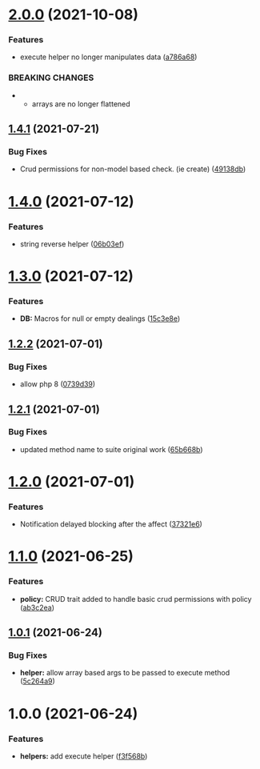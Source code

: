 # [2.0.0](https://github.com/customd/Laravel-Helpers/compare/v1.4.1...v2.0.0) (2021-10-08)


### Features

* execute helper no longer manipulates data ([a786a68](https://github.com/customd/Laravel-Helpers/commit/a786a6874d9be25b57621360d007f2ee85eade77))


### BREAKING CHANGES

* - arrays are no longer flattened

## [1.4.1](https://github.com/customd/Laravel-Helpers/compare/v1.4.0...v1.4.1) (2021-07-21)


### Bug Fixes

* Crud permissions for non-model based check. (ie create) ([49138db](https://github.com/customd/Laravel-Helpers/commit/49138dba1fa9af2c426918a0e068a39b2dfa3887))

# [1.4.0](https://github.com/customd/Laravel-Helpers/compare/v1.3.0...v1.4.0) (2021-07-12)


### Features

* string reverse helper ([06b03ef](https://github.com/customd/Laravel-Helpers/commit/06b03ef5105411404c25919d82560b7306962d9f))

# [1.3.0](https://github.com/customd/Laravel-Helpers/compare/v1.2.2...v1.3.0) (2021-07-12)


### Features

* **DB:** Macros for null or empty dealings ([15c3e8e](https://github.com/customd/Laravel-Helpers/commit/15c3e8ef5f4099b981c6def3f41a0ab5e5df1ec6))

## [1.2.2](https://github.com/customd/Laravel-Helpers/compare/v1.2.1...v1.2.2) (2021-07-01)


### Bug Fixes

* allow php 8 ([0739d39](https://github.com/customd/Laravel-Helpers/commit/0739d39d675032770b1e6793600064fca2e07e5c))

## [1.2.1](https://github.com/customd/Laravel-Helpers/compare/v1.2.0...v1.2.1) (2021-07-01)


### Bug Fixes

* updated method name to suite original work ([65b668b](https://github.com/customd/Laravel-Helpers/commit/65b668b70d67ea0b3834fc48aebb5a8e0c3750ef))

# [1.2.0](https://github.com/customd/Laravel-Helpers/compare/v1.1.0...v1.2.0) (2021-07-01)


### Features

* Notification delayed blocking after the affect ([37321e6](https://github.com/customd/Laravel-Helpers/commit/37321e6eeb6d0ae3c316e170be6e6b4e418059d5))

# [1.1.0](https://github.com/customd/Laravel-Helpers/compare/v1.0.1...v1.1.0) (2021-06-25)


### Features

* **policy:** CRUD trait added to handle basic crud permissions with policy ([ab3c2ea](https://github.com/customd/Laravel-Helpers/commit/ab3c2ea23eded37a962675907967c37670a7a718))

## [1.0.1](https://github.com/customd/Laravel-Helpers/compare/v1.0.0...v1.0.1) (2021-06-24)


### Bug Fixes

* **helper:** allow array based args to be passed to execute method ([5c264a9](https://github.com/customd/Laravel-Helpers/commit/5c264a9ef4553af6ebde392924f5130ac6dc2de8))

# 1.0.0 (2021-06-24)


### Features

* **helpers:** add execute helper ([f3f568b](https://github.com/customd/Laravel-Helpers/commit/f3f568b41c259930ec21076bac88429fb71ed53d))

